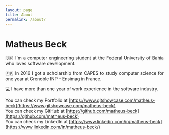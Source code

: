 ```yaml
---
layout: page
title: About
permalink: /about/
---
```

# Matheus Beck  
<div style="text-align:justify">  
🇧🇷 I'm a computer engineering student at the Federal University of Bahia who loves software development.  

🇫🇷 In 2016 I got a scholarship from CAPES to study computer science for one year at Grenoble INP - Ensimag in France.  

:computer: I have more than one year of work experience in the software industry.  
</div>

You can check my Portfolio at [https://www.gitshowcase.com/matheus-beck](https://www.gitshowcase.com/matheus-beck)  
You can check my GitHub at [https://github.com/matheus-beck](https://github.com/matheus-beck)  
You can check my LinkedIn at [https://www.linkedin.com/in/matheus-beck](https://www.linkedin.com/in/matheus-beck/)  
